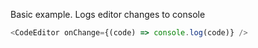 Basic example. Logs editor changes to console

```js
<CodeEditor onChange={(code) => console.log(code)} />
```